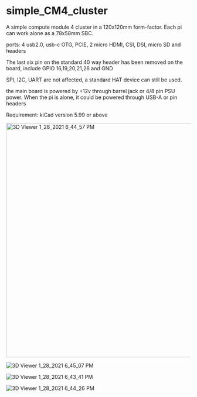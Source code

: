 # simple_CM4_cluster
A simple compute module 4 cluster in a 120x120mm form-factor.   Each pi can work alone as a 78x58mm SBC.

ports: 4 usb2.0, usb-c OTG, PCIE, 2 micro HDMI, CSI, DSI, micro SD and headers

The last six pin on the standard 40 way header has been removed on the board, include GPIO 16,19,20,21,26 and GND

SPI, I2C, UART are not affected, a standard HAT device can still be used.

the main board is powered by +12v through barrel jack or 4/8 pin PSU power. When the pi is alone, it could be powered through USB-A or pin headers

Requirement: kiCad version 5.99 or above

<img width="640" alt="3D Viewer 1_28_2021 6_44_57 PM" src="https://user-images.githubusercontent.com/76801636/106143735-29e4db00-61ae-11eb-9fa5-72317b532141.png">

![3D Viewer 1_28_2021 6_45_07 PM](https://user-images.githubusercontent.com/76801636/106143921-687a9580-61ae-11eb-882e-88f9d0bca0f4.png)

![3D Viewer 1_28_2021 6_43_41 PM](https://user-images.githubusercontent.com/76801636/106143935-6dd7e000-61ae-11eb-88fd-d0168bb89f18.png)

![3D Viewer 1_28_2021 6_44_26 PM](https://user-images.githubusercontent.com/76801636/106143941-70d2d080-61ae-11eb-816d-7b7dd1cce2d4.png)
